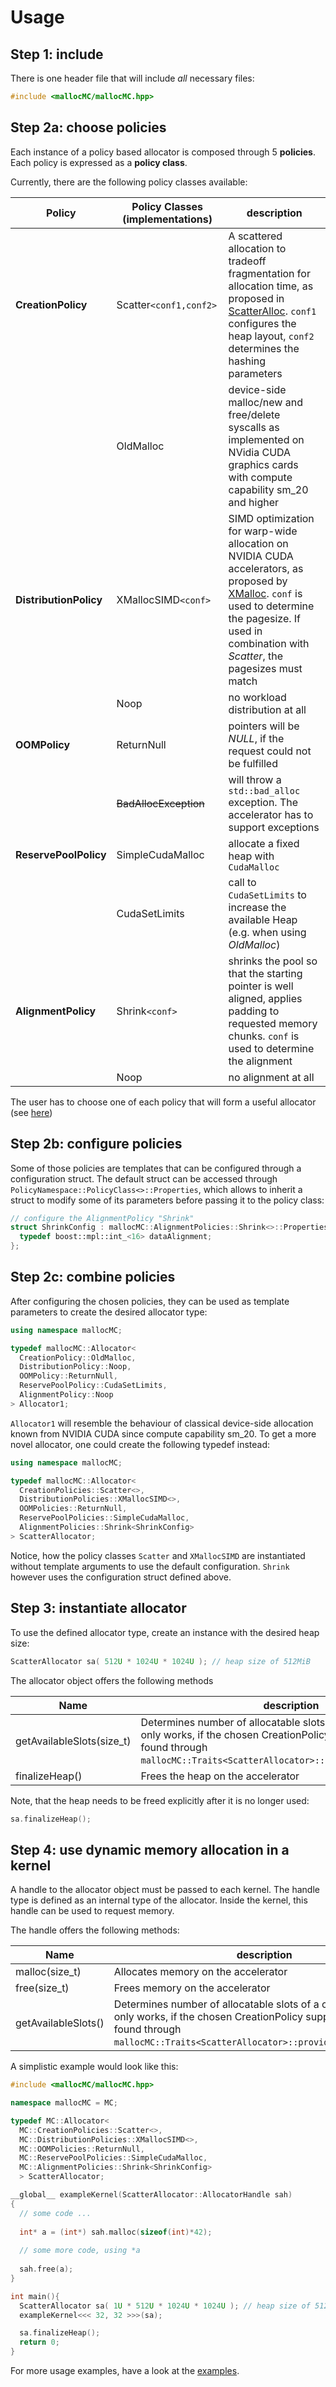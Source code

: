Usage
=====

Step 1: include
---------------

There is one header file that will include *all* necessary files:

```c++
#include <mallocMC/mallocMC.hpp>
```

Step 2a: choose policies
-----------------------

Each instance of a policy based allocator is composed through 5 **policies**. Each policy is expressed as a **policy class**. 

Currently, there are the following policy classes available:

|Policy                 | Policy Classes (implementations) | description |
|-------                |----------------------------------| ----------- |
|**CreationPolicy**     | Scatter`<conf1,conf2>`           | A scattered allocation to tradeoff fragmentation for allocation time, as proposed in [ScatterAlloc](http://ieeexplore.ieee.org/xpl/articleDetails.jsp?arnumber=6339604). `conf1` configures the heap layout, `conf2` determines the hashing parameters|
|                       | OldMalloc                        | device-side malloc/new and free/delete syscalls as implemented on NVidia CUDA graphics cards with compute capability sm_20 and higher |
|**DistributionPolicy** | XMallocSIMD`<conf>`              | SIMD optimization for warp-wide allocation on NVIDIA CUDA accelerators, as proposed by [XMalloc](http://ieeexplore.ieee.org/xpl/articleDetails.jsp?arnumber=5577907). `conf` is used to determine the pagesize. If used in combination with *Scatter*, the pagesizes must match |
|                       | Noop                             | no workload distribution at all |
|**OOMPolicy**          | ReturnNull                       | pointers will be *NULL*, if the request could not be fulfilled |
|                       | ~~BadAllocException~~            | will throw a `std::bad_alloc` exception. The accelerator has to support exceptions |
|**ReservePoolPolicy**  | SimpleCudaMalloc                 | allocate a fixed heap with `CudaMalloc` |
|                       | CudaSetLimits                    | call to `CudaSetLimits` to increase the available Heap (e.g. when using *OldMalloc*) |
|**AlignmentPolicy**    | Shrink`<conf>`                   | shrinks the pool so that the starting pointer is well aligned, applies padding to requested memory chunks. `conf` is used to determine the alignment|
|                       | Noop                             | no alignment at all |

The user has to choose one of each policy that will form a useful allocator
(see [here](Usage.md#2c-combine-policies))

Step 2b: configure policies
---------------------------

Some of those policies are templates that can be configured through a
configuration struct. The default struct can be accessed through
```PolicyNamespace::PolicyClass<>::Properties```, which allows to
inherit a struct to modify some of its parameters before passing it
to the policy class:

```c++
// configure the AlignmentPolicy "Shrink"
struct ShrinkConfig : mallocMC::AlignmentPolicies::Shrink<>::Properties {
  typedef boost::mpl::int_<16> dataAlignment;
};
```

Step 2c: combine policies
-------------------------
After configuring the chosen policies, they can be used as template
parameters to create the desired allocator type:

```c++
using namespace mallocMC;

typedef mallocMC::Allocator<
  CreationPolicy::OldMalloc,
  DistributionPolicy::Noop,
  OOMPolicy::ReturnNull,
  ReservePoolPolicy::CudaSetLimits,
  AlignmentPolicy::Noop
> Allocator1;
```

`Allocator1` will resemble the behaviour of classical device-side allocation known
from NVIDIA CUDA since compute capability sm_20. To get a more novel allocator, one
could create the following typedef instead:

```c++
using namespace mallocMC;

typedef mallocMC::Allocator< 
  CreationPolicies::Scatter<>,
  DistributionPolicies::XMallocSIMD<>,
  OOMPolicies::ReturnNull,
  ReservePoolPolicies::SimpleCudaMalloc,
  AlignmentPolicies::Shrink<ShrinkConfig>
> ScatterAllocator;
```

Notice, how the policy classes `Scatter` and `XMallocSIMD` are instantiated without
template arguments to use the default configuration. `Shrink` however uses the
configuration struct defined above.


Step 3: instantiate allocator
-----------------------------

To use the defined allocator type, create an instance with the desired heap size:

```c++
ScatterAllocator sa( 512U * 1024U * 1024U ); // heap size of 512MiB
```

The allocator object offers the following methods

| Name | description | 
|---------------------- |-------------------------|
| getAvailableSlots(size_t)   | Determines number of allocatable slots of a certain size. This only works, if the chosen CreationPolicy supports it (can be found through `mallocMC::Traits<ScatterAllocator>::providesAvailableSlots`) |
| finalizeHeap()     | Frees the heap on the accelerator |   

Note, that the heap needs to be freed explicitly after it is no longer used:

```c++
sa.finalizeHeap();
```


Step 4: use dynamic memory allocation in a kernel
-------------------------------------------------

A handle to the allocator object must be passed to each kernel. The handle type is defined as an internal type of the allocator. Inside the kernel, this handle can be used to request memory.  

The handle offers the following methods:

| Name | description | 
|---------------------- |-------------------------|
| malloc(size_t) | Allocates memory on the accelerator  |   
| free(size_t)     | Frees memory on the accelerator    |   
| getAvailableSlots()   | Determines number of allocatable slots of a certain size. This only works, if the chosen CreationPolicy supports it (can be found through `mallocMC::Traits<ScatterAllocator>::providesAvailableSlots`) |

A simplistic example would look like this:
```c++
#include <mallocMC/mallocMC.hpp>

namespace mallocMC = MC;

typedef MC::Allocator< 
  MC::CreationPolicies::Scatter<>,
  MC::DistributionPolicies::XMallocSIMD<>,
  MC::OOMPolicies::ReturnNull,
  MC::ReservePoolPolicies::SimpleCudaMalloc,
  MC::AlignmentPolicies::Shrink<ShrinkConfig>
  > ScatterAllocator;

__global__ exampleKernel(ScatterAllocator::AllocatorHandle sah)
{
  // some code ...
  
  int* a = (int*) sah.malloc(sizeof(int)*42);
  
  // some more code, using *a
  
  sah.free(a);
}

int main(){
  ScatterAllocator sa( 1U * 512U * 1024U * 1024U ); // heap size of 512MiB
  exampleKernel<<< 32, 32 >>>(sa);

  sa.finalizeHeap();
  return 0;
}
```

For more usage examples, have a look at the [examples](examples).

